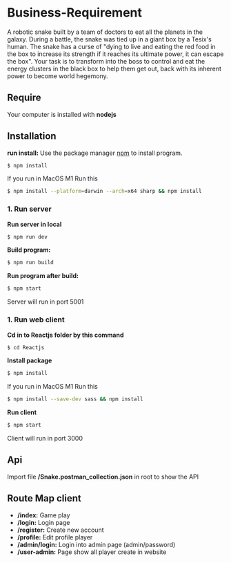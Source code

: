 # Business-Requirement
A robotic snake built by a team of doctors to eat all the planets in the galaxy. During a battle, the snake was tied up in a giant box by a Tesix's human. The snake has a curse of "dying to live and eating the red food in the box to increase its strength if it reaches its ultimate power, it can escape the box". Your task is to transform into the boss to control and eat the energy clusters in the black box to help them get out, back with its inherent power to become world hegemony.
## Require

Your computer is installed with **nodejs**

## Installation
**run install:** 
Use the package manager [npm](https://www.npmjs.com/) to install program.
```bash
$ npm install
```
If you run in MacOS M1 Run this

```bash
$ npm install --platform=darwin --arch=x64 sharp && npm install
```
### 1. Run server
**Run server in local**
```bash
$ npm run dev
```
**Build program:**
```bash
$ npm run build
```
**Run program after build:**
```bash
$ npm start
```
Server will run in port 5001

### 1. Run web client
**Cd in to Reactjs folder by this command**
```bash
$ cd Reactjs
```
**Install package**
```bash
$ npm install
```
If you run in MacOS M1 Run this

```bash
$ npm install --save-dev sass && npm install
```

**Run client**
```bash
$ npm start
```
Client will run in port 3000
## Api 
Import file **/Snake.postman_collection.json** in root to show the API
## Route Map client

 - **/index:** Game play
 - **/login:** Login page
 - **/register:** Create new account
 - **/profile:** Edit profile player
 - **/admin/login:** Login into admin page (admin/password)
 - **/user-admin:** Page show all player create in website
